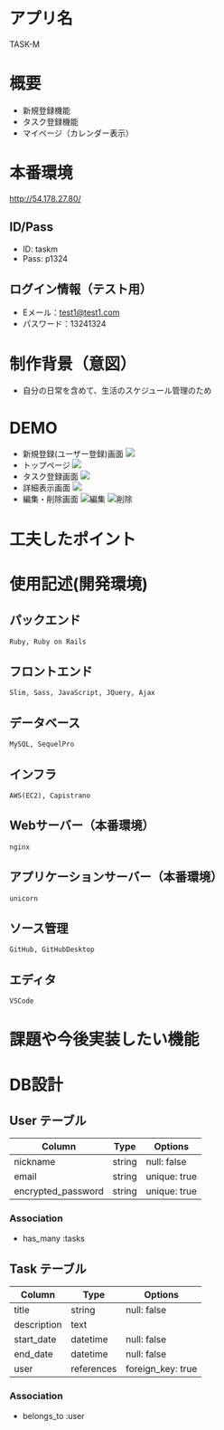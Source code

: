 # アプリ名
  TASK-M

# 概要
  - 新規登録機能
  - タスク登録機能
  - マイページ（カレンダー表示）

# 本番環境
  http://54.178.27.80/
  
  ## ID/Pass
  - ID: taskm	
  - Pass: p1324
  
  ## ログイン情報（テスト用）
  - Eメール：test1@test1.com
  - パスワード：13241324

# 制作背景（意図）
  - 自分の日常を含めて、生活のスケジュール管理のため

# DEMO
  - 新規登録(ユーザー登録)画面
  ![ ](https://gyazo.com/3fdd134415c61e997740bd98c75deb8c/raw)
  - トップページ
  ![ ](https://gyazo.com/387014a3fa449223ced7fa7bcd8e7b33/raw)
  - タスク登録画面
  ![ ](https://gyazo.com/0dbb48a016ec6ed634b8a4ead4de4066/raw)
  - 詳細表示画面
  ![ ](https://gyazo.com/575c4f7483e6f76005c9d58a572d52e3/raw)
  - 編集・削除画面
  ![編集](https://gyazo.com/09972ee4a1e688ff80c43743094afe85/raw)
  ![削除](https://gyazo.com/3e2c1f0141a0f21d791453729ab050cd/raw)

# 工夫したポイント

# 使用記述(開発環境)
  ## パックエンド
    Ruby, Ruby on Rails
  ## フロントエンド
    Slim, Sass, JavaScript, JQuery, Ajax
  ## データベース
    MySQL, SequelPro
  ## インフラ
    AWS(EC2), Capistrano
  ## Webサーバー（本番環境）
    nginx
  ## アプリケーションサーバー（本番環境）
    unicorn
  ## ソース管理
    GitHub, GitHubDesktop
  ## エディタ
    VSCode

# 課題や今後実装したい機能


# DB設計

## User テーブル

| Column              | Type       | Options           |
| ------------------- | ---------- | ----------------- |
| nickname            | string     | null: false       |
| email               | string     | unique: true      |
| encrypted_password  | string     | unique: true      |

### Association

- has_many :tasks

## Task テーブル

| Column          | Type       | Options           |
| --------------  | ---------- | ----------------- |
| title           | string     | null: false       |
| description     | text       |                   |
| start_date      | datetime   | null: false       |
| end_date        | datetime   | null: false       |
| user            | references | foreign_key: true |

### Association

- belongs_to :user